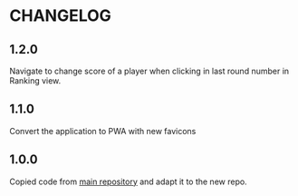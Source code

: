 # CHANGELOG

## 1.2.0

Navigate to change score of a player when clicking in last round number in Ranking view.

## 1.1.0

Convert the application to PWA with new favicons

## 1.0.0

Copied code from [main repository](https://github.com/jaimemartinmartin15/jaimeelingeniero.es) and adapt it to the new repo.
